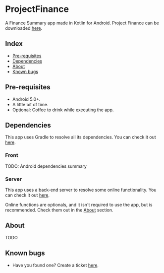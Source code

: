 # ProjectFinance
A Finance Summary app made in Kotlin for Android. Project Finance can be downloaded [here](https://play.google.com/store/apps/details?id=es.wokis.projectfinance&hl=es).

## Index
* [Pre-requisites](https://github.com/Wikijito7/ProjectFinance-Android#pre-requisites)
* [Dependencies](https://github.com/Wikijito7/ProjectFinance-Android#dependencies)
* [About](https://github.com/Wikijito7/ProjectFinance-Android#about)
* [Known bugs](https://github.com/Wikijito7/ProjectFinance-Android#known-bugs)

## Pre-requisites
* Android 5.0+.
* A little bit of time.
* Optional: Coffee to drink while executing the app.

## Dependencies
This app uses Gradle to resolve all its dependencies. You can check it out [here](https://github.com/Wikijito7/ProjectFinance-Android/blob/master/app/build.gradle).

### Front
TODO: Android dependencies summary

### Server
This app uses a back-end server to resolve some online functionality. You can check it out [here](https://github.com/Wikijito7/ProjectFinance-Server).

Online functions are optionals, and it isn't required to use the app, but is recommended. Check them out in the [About](https://github.com/Wikijito7/ProjectFinance-Android#about) section.

## About
TODO

## Known bugs
* Have you found one? Create a ticket [here](https://github.com/Wikijito7/OompaLoompas/issues).

